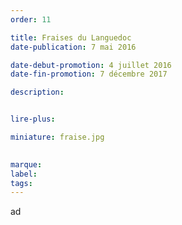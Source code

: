 ```yaml
---
order: 11

title: Fraises du Languedoc
date-publication: 7 mai 2016

date-debut-promotion: 4 juillet 2016
date-fin-promotion: 7 décembre 2017

description: 


lire-plus: 

miniature: fraise.jpg
 

marque:
label: 
tags:
---
```

<!--fin-excerpt-->
<!-- ******************************** -->
<!-- **** début contenu détaillé **** -->

ad

<!-- **** fin contenu détaillé **** -->
<!-- ****************************** -->